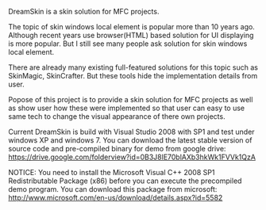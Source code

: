 DreamSkin is a skin solution for MFC projects.

The topic of skin windows local element is popular more than 10 years ago. Although recent years use browser(HTML) based solution for UI displaying is more popular. But I still see many people ask solution for skin windows local element.

There are already many existing full-featured solutions for this topic such as SkinMagic, SkinCrafter. But these tools hide the implementation details from user.

Popose of this project is to provide a skin solution for MFC projects  as well as show user how these were implemented so that user can easy to use same tech to change the visual appearance of there own projects.

Current DreamSkin is build with Visual Studio 2008 with SP1 and test under windows XP and windows 7. You can download the latest stable version of source code and pre-compiled binary for demo from google drive:
https://drive.google.com/folderview?id=0B3J8lE70blAXb3hkWk1FVVk1QzA

NOTICE: You need to install the Microsoft Visual C++ 2008 SP1 Redistributable Package (x86) before you can execute the precompiled demo program. You can download this package from microsoft: http://www.microsoft.com/en-us/download/details.aspx?id=5582